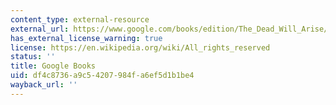 ```yaml
---
content_type: external-resource
external_url: https://www.google.com/books/edition/The_Dead_Will_Arise/Rcqy3c0go7QC?hl=en&gbpv=1
has_external_license_warning: true
license: https://en.wikipedia.org/wiki/All_rights_reserved
status: ''
title: Google Books
uid: df4c8736-a9c5-4207-984f-a6ef5d1b1be4
wayback_url: ''
---
```

